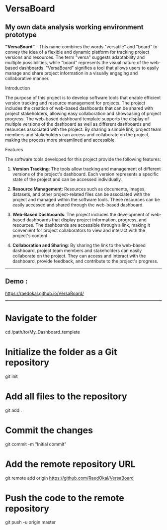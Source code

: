 # VersaBoard




## My own data analysis working environment prototype


**"VersaBoard"** - This name combines the words "versatile" and "board" to convey the idea of a flexible and dynamic platform for tracking project versions and resources. The term "versa" suggests adaptability and multiple possibilities, while "board" represents the visual nature of the web-based dashboards. "VersaBoard" signifies a tool that allows users to easily manage and share project information in a visually engaging and collaborative manner.


Introduction

The purpose of this project is to develop software tools that enable efficient version tracking and resource management for projects. The project includes the creation of web-based dashboards that can be shared with project stakeholders, allowing easy collaboration and showcasing of project progress. The web-based dashboard template supports the display of multiple versions of the dashboard as well as different dashboards and resources associated with the project. By sharing a simple link, project team members and stakeholders can access and collaborate on the project, making the process more streamlined and accessible.


Features

The software tools developed for this project provide the following features:


1. **Version Tracking**: The tools allow tracking and management of different versions of the project's dashboard. Each version represents a specific state of the project and can be accessed individually.


2. **Resource Management**: Resources such as documents, images, datasets, and other project-related files can be associated with the project and managed within the software tools. These resources can be easily accessed and shared through the web-based dashboard.


3. **Web-Based Dashboards**: The project includes the development of web-based dashboards that display project information, progress, and resources. The dashboards are accessible through a link, making it convenient for project collaborators to view and interact with the project's content.


5. **Collaboration and Sharing**: By sharing the link to the web-based dashboard, project team members and stakeholders can easily collaborate on the project. They can access and interact with the dashboard, provide feedback, and contribute to the project's progress.

*******************************************************
## Demo :
https://raedokal.github.io/VersaBoard/















































***********************************************************************************************


# Navigate to the folder
cd /path/to/My_Dashboard_templete

# Initialize the folder as a Git repository
git init

# Add all files to the repository
git add .

# Commit the changes
git commit -m "Initial commit"

# Add the remote repository URL
git remote add origin https://github.com/RaedOkal/VersaBoard

# Push the code to the remote repository
git push -u origin master
